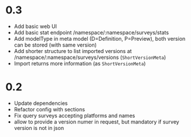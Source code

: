 # 0.3

- Add basic web UI
- Add basic stat endpoint /namespace/:namespace/surveys/stats
- Add modelType in meta model (D=Definition, P=Preview), both version can be stored (with same version)
- Add shorter structure to list imported versions at /namespace/:namespace/surveys/versions (`ShortVersionMeta`)
- Import returns more information (as `ShortVersionMeta`)

# 0.2

- Update dependencies
- Refactor config with sections
- Fix query surveys accepting platforms and names
- allow to provide a version numer in request, but mandatory if survey version is not in json

